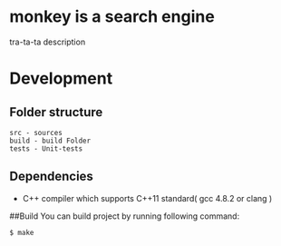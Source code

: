 # monkey is a search engine
tra-ta-ta description

# Development
## Folder structure
```
src - sources 
build - build Folder
tests - Unit-tests
```
## Dependencies
 * C++ compiler which supports C++11 standard( gcc 4.8.2 or clang )

##Build
You can build project by running following command:
```sh
$ make
```







